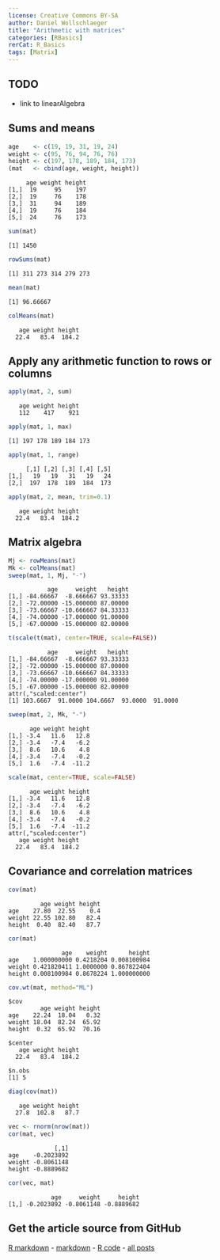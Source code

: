 ```yaml
---
license: Creative Commons BY-SA
author: Daniel Wollschlaeger
title: "Arithmetic with matrices"
categories: [RBasics]
rerCat: R_Basics
tags: [Matrix]
---
```





TODO
-------------------------

 - link to linearAlgebra

Sums and means
-------------------------


```r
age    <- c(19, 19, 31, 19, 24)
weight <- c(95, 76, 94, 76, 76)
height <- c(197, 178, 189, 184, 173)
(mat   <- cbind(age, weight, height))
```

```
     age weight height
[1,]  19     95    197
[2,]  19     76    178
[3,]  31     94    189
[4,]  19     76    184
[5,]  24     76    173
```


```r
sum(mat)
```

```
[1] 1450
```

```r
rowSums(mat)
```

```
[1] 311 273 314 279 273
```

```r
mean(mat)
```

```
[1] 96.66667
```

```r
colMeans(mat)
```

```
   age weight height 
  22.4   83.4  184.2 
```

Apply any arithmetic function to rows or columns
-------------------------


```r
apply(mat, 2, sum)
```

```
   age weight height 
   112    417    921 
```

```r
apply(mat, 1, max)
```

```
[1] 197 178 189 184 173
```

```r
apply(mat, 1, range)
```

```
     [,1] [,2] [,3] [,4] [,5]
[1,]   19   19   31   19   24
[2,]  197  178  189  184  173
```

```r
apply(mat, 2, mean, trim=0.1)
```

```
   age weight height 
  22.4   83.4  184.2 
```

Matrix algebra
-------------------------


```r
Mj <- rowMeans(mat)
Mk <- colMeans(mat)
sweep(mat, 1, Mj, "-")
```

```
           age     weight   height
[1,] -84.66667  -8.666667 93.33333
[2,] -72.00000 -15.000000 87.00000
[3,] -73.66667 -10.666667 84.33333
[4,] -74.00000 -17.000000 91.00000
[5,] -67.00000 -15.000000 82.00000
```

```r
t(scale(t(mat), center=TRUE, scale=FALSE))
```

```
           age     weight   height
[1,] -84.66667  -8.666667 93.33333
[2,] -72.00000 -15.000000 87.00000
[3,] -73.66667 -10.666667 84.33333
[4,] -74.00000 -17.000000 91.00000
[5,] -67.00000 -15.000000 82.00000
attr(,"scaled:center")
[1] 103.6667  91.0000 104.6667  93.0000  91.0000
```

```r
sweep(mat, 2, Mk, "-")
```

```
      age weight height
[1,] -3.4   11.6   12.8
[2,] -3.4   -7.4   -6.2
[3,]  8.6   10.6    4.8
[4,] -3.4   -7.4   -0.2
[5,]  1.6   -7.4  -11.2
```

```r
scale(mat, center=TRUE, scale=FALSE)
```

```
      age weight height
[1,] -3.4   11.6   12.8
[2,] -3.4   -7.4   -6.2
[3,]  8.6   10.6    4.8
[4,] -3.4   -7.4   -0.2
[5,]  1.6   -7.4  -11.2
attr(,"scaled:center")
   age weight height 
  22.4   83.4  184.2 
```

Covariance and correlation matrices
-------------------------


```r
cov(mat)
```

```
         age weight height
age    27.80  22.55    0.4
weight 22.55 102.80   82.4
height  0.40  82.40   87.7
```

```r
cor(mat)
```

```
               age    weight      height
age    1.000000000 0.4218204 0.008100984
weight 0.421820411 1.0000000 0.867822404
height 0.008100984 0.8678224 1.000000000
```

```r
cov.wt(mat, method="ML")
```

```
$cov
         age weight height
age    22.24  18.04   0.32
weight 18.04  82.24  65.92
height  0.32  65.92  70.16

$center
   age weight height 
  22.4   83.4  184.2 

$n.obs
[1] 5
```

```r
diag(cov(mat))
```

```
   age weight height 
  27.8  102.8   87.7 
```


```r
vec <- rnorm(nrow(mat))
cor(mat, vec)
```

```
             [,1]
age    -0.2023892
weight -0.8061148
height -0.8889682
```

```r
cor(vec, mat)
```

```
            age     weight     height
[1,] -0.2023892 -0.8061148 -0.8889682
```

Get the article source from GitHub
----------------------------------------------

[R markdown](https://github.com/dwoll/RExRepos/raw/master/Rmd/matrixArithmetic.Rmd) - [markdown](https://github.com/dwoll/RExRepos/raw/master/md/matrixArithmetic.md) - [R code](https://github.com/dwoll/RExRepos/raw/master/R/matrixArithmetic.R) - [all posts](https://github.com/dwoll/RExRepos/)
